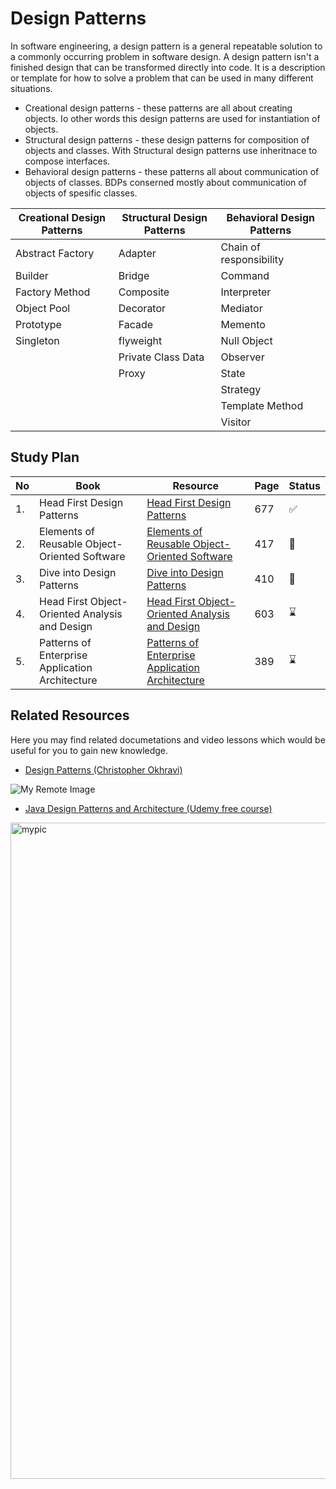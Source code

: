 

# Design Patterns 

In software engineering, a design pattern is a general repeatable solution to a commonly occurring problem in software design. A design pattern isn't a finished design that can be transformed directly into code. It is a description or template for how to solve a problem that can be used in many different situations.

- Creational design patterns - these  patterns are all about creating objects. Io other words this design patterns are used for instantiation of objects. 
- Structural design patterns - these design patterns for composition of objects and classes. With Structural design patterns use inheritnace to compose interfaces.
- Behavioral design patterns - these patterns all about communication of objects of classes. BDPs conserned mostly about communication of objects of spesific classes. 

|Creational Design Patterns|Structural Design Patterns| Behavioral Design Patterns|
|---|----|----|
|Abstract Factory| Adapter | Chain of responsibility |
|Builder| Bridge | Command|
|Factory Method| Composite | Interpreter |
|Object Pool| Decorator | Mediator|
|Prototype| Facade | Memento |
|Singleton| flyweight | Null Object |
|| Private Class Data | Observer|
| | Proxy | State |
| |  | Strategy|
| |  | Template Method |
| |  | Visitor |


## Study Plan

|No|Book|Resource|Page|Status|
|---|---|---|---|---|
|1.| Head First Design Patterns|[Head First Design Patterns](https://github.com/abbos0123/Computer-Science-Books/blob/main/Design-Patterns/heaf-first-desighn%20patterns.pdf)|677|:white_check_mark:|
|2.|Elements of Reusable Object-Oriented Software|[Elements of Reusable Object-Oriented Software](https://github.com/abbos0123/Computer-Science-Books/blob/main/Design-Patterns/Elements%20of%20Resusable%20Object-Oriented%20Software.pdf)|417|:book:|
|3.|Dive into Design Patterns|[Dive into Design Patterns](https://github.com/abbos0123/Computer-Science-Books/blob/main/Design-Patterns/Dive%20into%20Design%20Patterns.pdf)|410|:book:|
|4.|Head First Object-Oriented Analysis and Design|[Head First Object-Oriented Analysis and Design](https://github.com/abbos0123/Computer-Science-Books/blob/main/Design-Patterns/Head%20First%20Object-Oriented%20Analysis%20and%20Design.pdf)|603|:hourglass:|
|5.|Patterns of Enterprise Application Architecture|[Patterns of Enterprise Application Architecture](https://github.com/abbos0123/Computer-Science-Books/blob/main/Design-Patterns/Head%20First%20Object-Oriented%20Analysis%20and%20Design.pdf)|389|:hourglass:|


## Related Resources 

Here you may find related documetations and video lessons which would be useful for you to gain new knowledge. 

- [Design Patterns (Christopher Okhravi)](https://www.youtube.com/watch?v=v9ejT8FO-7I&list=PLrhzvIcii6GNjpARdnO4ueTUAVR9eMBpc)

![My Remote Image](https://github.com/abbos0123/Computer-Science-Books/blob/main/x_images/christopher.jpg)

- [Java Design Patterns and Architecture (Udemy free course)](https://www.udemy.com/course/java-design-patterns-tutorial/)

<img src="https://github.com/abbos0123/Computer-Science-Books/blob/main/x_images/Java%20Design%20Patterns%20and%20Architecture%20-%20Free%20Udemy%20course.png" alt="mypic" style="width:1050px"/>


